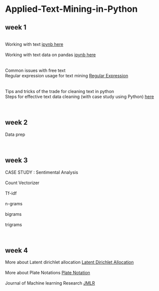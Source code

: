# Applied-Text-Mining-in-Python
<div>
  <h2>week 1</h2>
  <br>Working with text <a href = "https://github.com/JM-Rishav/Applied-Text-Mining-in-Python/blob/main/Working%2BWith%2BText.ipynb"> ipynb here </a></br>
  <br>Working with text data on pandas <a href = "https://github.com/JM-Rishav/Applied-Text-Mining-in-Python/blob/main/Regex%2Bwith%2BPandas%2Band%2BNamed%2BGroups.ipynb"> ipynb here </a></br>
  <br></br>
  Common issues with free text
  <br>Regular expression usage for text mining
  <a href = "https://docs.python.org/3/library/re.html"> Regular Expression </a></br>
  <br></br>
  Tips and tricks of the trade for cleaning text in python
  <br>Steps for effective text data cleaning (with case study using Python) <a href = "https://www.analyticsvidhya.com/blog/2014/11/text-data-cleaning-steps-python/"> here </a></br>
  
</div>
<br></br>
<div>
  <h2>week 2</h2>
  Data prep
</div>
<br></br>
<div>
  <h2>week 3</h2>
  CASE STUDY : Sentimental Analysis
  <br>
  <br>Count Vectorizer</br>
  <br>Tf-idf</br>
  <br>n-grams</br>
  <br>bigrams</br>
  <br>trigrams</br>
<div>
<br></br>
<div>
  <h2>week 4</h2>
  More about Latent dirichlet allocation
  <a href = "https://en.wikipedia.org/wiki/Latent_Dirichlet_allocation"> Latent Dirichlet Allocation </a>
  <br></br>
  More about Plate Notations
  <a href = "https://en.wikipedia.org/wiki/Plate_notation"> Plate Notation </a>
  <br></br>
  Journal of Machine learning Research
  <a href = "https://github.com/JM-Rishav/Applied-Text-Mining-in-Python/blob/main/blei03a.pdf"> JMLR </a>
</div>
